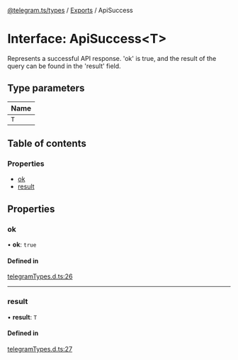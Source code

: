 [@telegram.ts/types](../README.md) / [Exports](../modules.md) / ApiSuccess

# Interface: ApiSuccess\<T\>

Represents a successful API response.
'ok' is true, and the result of the query can be found in the 'result' field.

## Type parameters

| Name |
| :------ |
| `T` |

## Table of contents

### Properties

- [ok](ApiSuccess.md#ok)
- [result](ApiSuccess.md#result)

## Properties

### ok

• **ok**: ``true``

#### Defined in

[telegramTypes.d.ts:26](https://github.com/telegramsjs/types/blob/d08200f/src/telegramTypes.d.ts#L26)

___

### result

• **result**: `T`

#### Defined in

[telegramTypes.d.ts:27](https://github.com/telegramsjs/types/blob/d08200f/src/telegramTypes.d.ts#L27)
